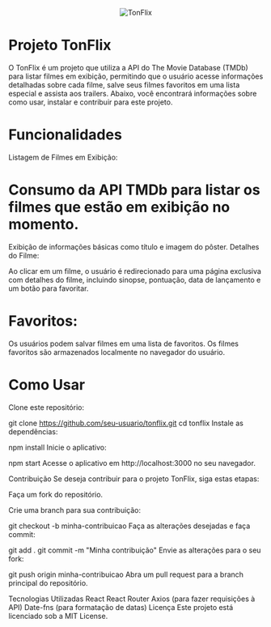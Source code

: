 <p align="center">
  <img src="https://i.ibb.co/GCgCHkk/Screenshot-7.png" alt="TonFlix" />
</p>

# Projeto TonFlix
O TonFlix é um projeto que utiliza a API do The Movie Database (TMDb) para listar filmes em exibição, permitindo que o usuário acesse informações detalhadas sobre cada filme, salve seus filmes favoritos em uma lista especial e assista aos trailers. Abaixo, você encontrará informações sobre como usar, instalar e contribuir para este projeto.

# Funcionalidades
Listagem de Filmes em Exibição:

# Consumo da API TMDb para listar os filmes que estão em exibição no momento.
Exibição de informações básicas como título e imagem do pôster.
Detalhes do Filme:

Ao clicar em um filme, o usuário é redirecionado para uma página exclusiva com detalhes do filme, incluindo sinopse, pontuação, data de lançamento e um botão para favoritar.
# Favoritos:

Os usuários podem salvar filmes em uma lista de favoritos.
Os filmes favoritos são armazenados localmente no navegador do usuário.
# Como Usar

Clone este repositório:



git clone https://github.com/seu-usuario/tonflix.git
cd tonflix
Instale as dependências:



npm install
Inicie o aplicativo:


npm start
Acesse o aplicativo em http://localhost:3000 no seu navegador.

Contribuição
Se deseja contribuir para o projeto TonFlix, siga estas etapas:

Faça um fork do repositório.

Crie uma branch para sua contribuição:



git checkout -b minha-contribuicao
Faça as alterações desejadas e faça commit:



git add .
git commit -m "Minha contribuição"
Envie as alterações para o seu fork:



git push origin minha-contribuicao
Abra um pull request para a branch principal do repositório.

Tecnologias Utilizadas
React
React Router
Axios (para fazer requisições à API)
Date-fns (para formatação de datas)
Licença
Este projeto está licenciado sob a MIT License.
